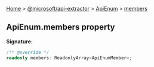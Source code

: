[Home](./index) &gt; [@microsoft/api-extractor](./api-extractor.md) &gt; [ApiEnum](./api-extractor.apienum.md) &gt; [members](./api-extractor.apienum.members.md)

## ApiEnum.members property


<b>Signature:</b>

```typescript
/** @override */
readonly members: ReadonlyArray<ApiEnumMember>;
```
